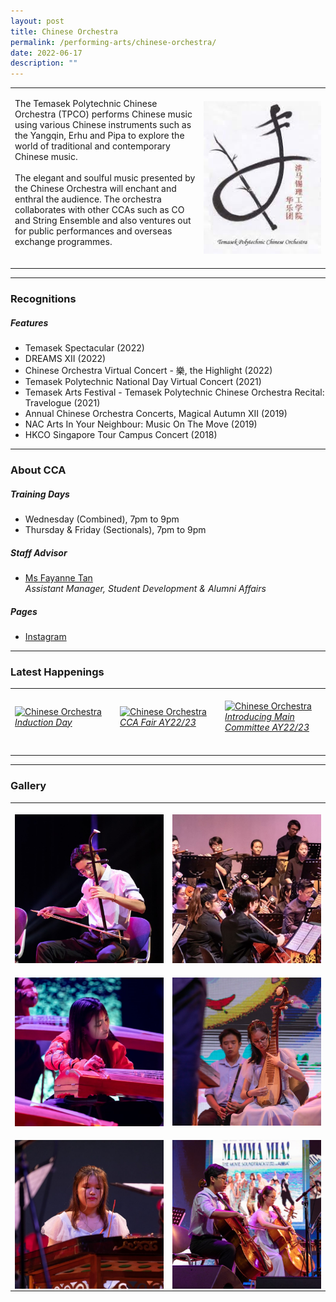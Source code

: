 ```yaml
---
layout: post
title: Chinese Orchestra
permalink: /performing-arts/chinese-orchestra/
date: 2022-06-17
description: ""
---
```

<table>
	<tbody>
		<tr>
			<td>
				<p>
                    The Temasek Polytechnic Chinese Orchestra (TPCO) performs Chinese music using various Chinese instruments such as the Yangqin, Erhu and Pipa to explore the world of traditional and contemporary Chinese music.
					<br>
					<br>
                    The elegant and soulful music presented by the Chinese Orchestra will enchant and enthral the audience. The orchestra collaborates with other CCAs such as CO and String Ensemble and also ventures out for public performances and overseas exchange programmes.
					<br>
					<br>
				</p>
			</td>
			<td style="width:40%">
				<img alt="CO" style="display:block;margin-left:auto;margin-right:auto;" src="/images/Arts/CO/CO_logo.png">
			</td>
		</tr>
	</tbody>
</table>
	
<hr>
	
### Recognitions

##### Features
	
<ul>
    <li>Temasek Spectacular (2022)</li>
    <li>DREAMS XII (2022)</li>
    <li>Chinese Orchestra Virtual Concert - 樂, the Highlight (2022)</li>
    <li>Temasek Polytechnic National Day Virtual Concert (2021)</li>
    <li>Temasek Arts Festival - Temasek Polytechnic Chinese Orchestra Recital: Travelogue (2021)</li>
    <li>Annual Chinese Orchestra Concerts, Magical Autumn XII (2019)</li>
    <li>NAC Arts In Your Neighbour: Music On The Move (2019)</li>
    <li>HKCO Singapore Tour Campus Concert (2018)</li>
</ul>

<hr>

### About CCA

##### Training Days
            
<ul>    
    <li>Wednesday (Combined), 7pm to 9pm</li>
    <li>Thursday & Friday (Sectionals), 7pm to 9pm</li>
</ul>


#####  Staff Advisor

<ul>
	<li>
		<a href="mailto:sokpeng@tp.edu.sg">Ms Fayanne Tan</a>
		<br>
		<i>Assistant Manager, Student Development & Alumni Affairs</i>
	</li>
</ul>

##### Pages

<ul>
	<li><a href="https://www.instagram.com/tpchineseorchestra">Instagram</a></li>
</ul>

<hr>

### Latest Happenings

<table>
    <tr>
        <td style="width:33%"><br>
            <a href="https://www.instagram.com/p/CdxoOHQJIHI/">
                <image src="/images/Arts/CO/CO_Induction Day.png" style="display:block;margin-left:auto;margin-right:auto;" alt="Chinese Orchestra">
                <h6 style="margin-top:0%">Induction Day</h6>
                </image>
            </a>
        </td>
        <td style="width:33%"><br>
            <a href="https://www.instagram.com/p/Cco2MFnpiUd/">
                <image src="/images/Arts/CO/CO_CCA Fair AY22-23.png" style="display:block;margin-left:auto;margin-right:auto;" alt="Chinese Orchestra">
                <h6 style="margin-top:0%">CCA Fair AY22/23</h6>    
                </image>
            </a>
        </td>
        <td style="width:33%"><br>
            <a href="https://www.instagram.com/p/CcfdpjZPW8H/">
                <image src="/images/Arts/CO/CO_Main Committee AY22-23.png" style="display:block;margin-left:auto;margin-right:auto;" alt="Chinese Orchestra">
                <h6 style="margin-top:0%">Introducing Main Committee AY22/23</h6>
                </image>
            </a>
        </td>
    </tr>
</table>
	
<hr>

### Gallery

<table>
	<tbody>
		<tr>
			<td style="width:50%"><br>
				<img alt="CO" style="display:block;margin-left:auto;margin-right:auto;" src="/images/Arts/CO/CO_pic_1.jpg">
			</td>
			<td style="width:50%"><br>
				<img alt="CO" style="display:block;margin-left:auto;margin-right:auto;" src="/images/Arts/CO/CO_pic_2.jpg">
			</td>
		</tr>
		<tr>
			<td style="width:50%"><br>
				<img alt="CO" style="display:block;margin-left:auto;margin-right:auto;" src="/images/Arts/CO/CO_pic_3.jpg">
			</td>
			<td style="width:50%"><br>
				<img alt="CO" style="display:block;margin-left:auto;margin-right:auto;" src="/images/Arts/CO/CO_pic_4.jpg">
			</td>
		</tr>
		<tr>
			<td style="width:50%"><br>
				<img alt="CO" style="display:block;margin-left:auto;margin-right:auto;" src="/images/Arts/CO/CO_pic_5.jpg">
			</td>
			<td style="width:50%"><br>
				<img alt="CO" style="display:block;margin-left:auto;margin-right:auto;" src="/images/Arts/CO/CO_pic_6.jpg">
			</td>
		</tr>
	</tbody>
</table>